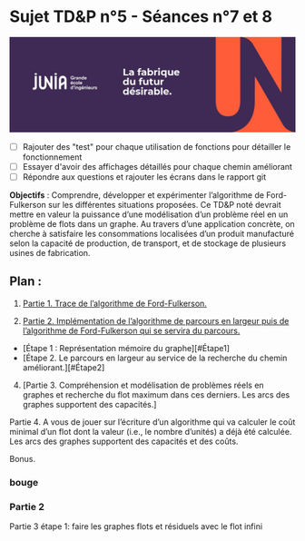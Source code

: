 # Sujet TD&P n°5 - Séances n°7 et 8

![Junia Banner](/documents/images/junia_banner.jpeg "Junia Banner")


- [ ] Rajouter des "test" pour chaque utilisation de fonctions pour détailler le fonctionnement
- [ ] Essayer d'avoir des affichages détaillés pour chaque chemin améliorant
- [ ] Répondre aux questions et rajouter les écrans dans le rapport git

**Objectifs** : Comprendre, développer et expérimenter l’algorithme de Ford-Fulkerson sur les différentes situations proposées. Ce TD&P noté devrait mettre en valeur la puissance d’une modélisation d’un problème réel en un problème de flots dans un graphe. Au travers d’une application concrète, on cherche à satisfaire les consommations localisées d’un produit manufacturé selon la capacité de production, de transport, et de stockage de plusieurs usines de fabrication.



## Plan :

1. [Partie 1. Trace de l’algorithme de Ford-Fulkerson.](#bouge)

2. [Partie 2. Implémentation de l’algorithme de parcours en largeur puis de l’algorithme de Ford-Fulkerson qui se servira du parcours.](#partie2)
  - [Étape 1 : Représentation mémoire du graphe][#Étape1]
  - [Étape 2. Le parcours en largeur au service de la recherche du chemin améliorant.][#Étape2]
4. [Partie 3. Compréhension et modélisation de problèmes réels en graphes et recherche du flot maximum dans ces derniers. Les arcs des graphes supportent des capacités.]

Partie 4. A vous de jouer sur l’écriture d’un algorithme qui va calculer le coût minimal d’un flot dont la valeur (i.e., le nombre d’unités) a déjà été calculée. Les arcs des graphes supportent des capacités et des coûts.

Bonus.


### bouge

### Partie 2

Partie 3 étape 1: faire les graphes flots et résiduels avec le flot infini
